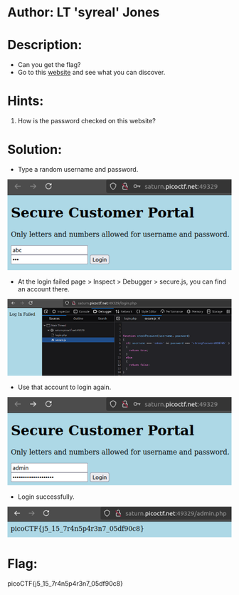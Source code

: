 # Author: LT 'syreal' Jones

# Description:
- Can you get the flag?
- Go to this [website](http://saturn.picoctf.net:49329/) and see what you can discover.

# Hints:
1. How is the password checked on this website?

# Solution:
- Type a random username and password.

![img](image.png)

- At the login failed page > Inspect > Debugger > secure.js, you can find an account there.

![img](image-1.png)

- Use that account to login again.

![img](image-2.png)

- Login successfully.

![img](image-3.png)

# Flag:
picoCTF{j5_15_7r4n5p4r3n7_05df90c8}